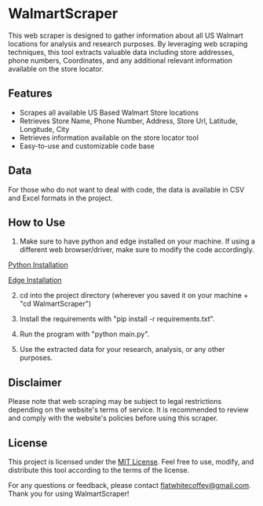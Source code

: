 # WalmartScraper
This web scraper is designed to gather information about all US Walmart locations for analysis and research purposes. By leveraging web scraping techniques, this tool extracts valuable data including store addresses, phone numbers, Coordinates, and any additional relevant information available on the store locator.

## Features
- Scrapes all available US Based Walmart Store locations
- Retrieves Store Name, Phone Number, Address, Store Url, Latitude, Longitude, City
- Retrieves information available on the store locator tool
- Easy-to-use and customizable code base

## Data
For those who do not want to deal with code, the data is available in CSV and Excel formats in the project.

## How to Use
1. Make sure to have python and edge installed on your machine. If using a different web browser/driver, make sure to modify the code accordingly.

[Python Installation](https://www.python.org/downloads/)

[Edge Installation](https://www.microsoft.com/en-us/edge/download?form=MM1475)

2. cd into the project directory (wherever you saved it on your machine + "cd WalmartScraper")

3. Install the requirements with "pip install -r requirements.txt".

4. Run the program with "python main.py".

5. Use the extracted data for your research, analysis, or any other purposes.


## Disclaimer
Please note that web scraping may be subject to legal restrictions depending on the website's terms of service. It is recommended to review and comply with the website's policies before using this scraper. 

## License
This project is licensed under the [MIT License](https://choosealicense.com/licenses/mit/). Feel free to use, modify, and distribute this tool according to the terms of the license.

For any questions or feedback, please contact [flatwhitecoffey@gmail.com](mailto:flatwhitecoffey@gmail.com). Thank you for using WalmartScraper!
